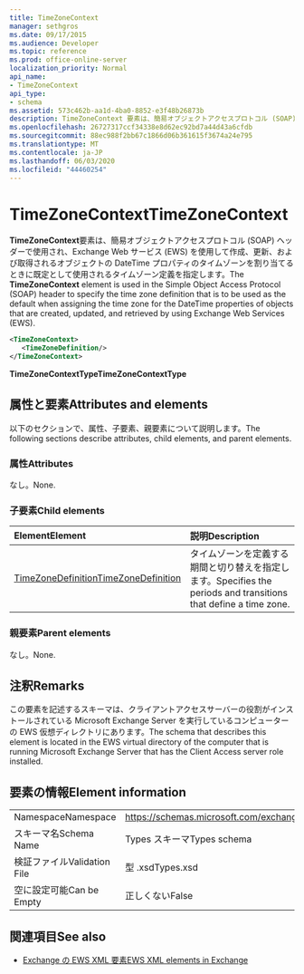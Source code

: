 ```yaml
---
title: TimeZoneContext
manager: sethgros
ms.date: 09/17/2015
ms.audience: Developer
ms.topic: reference
ms.prod: office-online-server
localization_priority: Normal
api_name:
- TimeZoneContext
api_type:
- schema
ms.assetid: 573c462b-aa1d-4ba0-8852-e3f48b26873b
description: TimeZoneContext 要素は、簡易オブジェクトアクセスプロトコル (SOAP) ヘッダーで使用され、Exchange Web サービス (EWS) を使用して作成、更新、および取得されるオブジェクトの DateTime プロパティのタイムゾーンを割り当てるときに既定として使用されるタイムゾーン定義を指定します。
ms.openlocfilehash: 26727317ccf34338e8d62ec92bd7a44d43a6cfdb
ms.sourcegitcommit: 88ec988f2bb67c1866d06b361615f3674a24e795
ms.translationtype: MT
ms.contentlocale: ja-JP
ms.lasthandoff: 06/03/2020
ms.locfileid: "44460254"
---
```

# <a name="timezonecontext"></a><span data-ttu-id="71f40-103">TimeZoneContext</span><span class="sxs-lookup"><span data-stu-id="71f40-103">TimeZoneContext</span></span>

<span data-ttu-id="71f40-104">**TimeZoneContext**要素は、簡易オブジェクトアクセスプロトコル (SOAP) ヘッダーで使用され、Exchange Web サービス (EWS) を使用して作成、更新、および取得されるオブジェクトの DateTime プロパティのタイムゾーンを割り当てるときに既定として使用されるタイムゾーン定義を指定します。</span><span class="sxs-lookup"><span data-stu-id="71f40-104">The **TimeZoneContext** element is used in the Simple Object Access Protocol (SOAP) header to specify the time zone definition that is to be used as the default when assigning the time zone for the DateTime properties of objects that are created, updated, and retrieved by using Exchange Web Services (EWS).</span></span> 
  
```xml
<TimeZoneContext>
   <TimeZoneDefinition/>
</TimeZoneContext>
```

 <span data-ttu-id="71f40-105">**TimeZoneContextType**</span><span class="sxs-lookup"><span data-stu-id="71f40-105">**TimeZoneContextType**</span></span>
## <a name="attributes-and-elements"></a><span data-ttu-id="71f40-106">属性と要素</span><span class="sxs-lookup"><span data-stu-id="71f40-106">Attributes and elements</span></span>

<span data-ttu-id="71f40-107">以下のセクションで、属性、子要素、親要素について説明します。</span><span class="sxs-lookup"><span data-stu-id="71f40-107">The following sections describe attributes, child elements, and parent elements.</span></span>
  
### <a name="attributes"></a><span data-ttu-id="71f40-108">属性</span><span class="sxs-lookup"><span data-stu-id="71f40-108">Attributes</span></span>

<span data-ttu-id="71f40-109">なし。</span><span class="sxs-lookup"><span data-stu-id="71f40-109">None.</span></span>
  
### <a name="child-elements"></a><span data-ttu-id="71f40-110">子要素</span><span class="sxs-lookup"><span data-stu-id="71f40-110">Child elements</span></span>

|<span data-ttu-id="71f40-111">**Element**</span><span class="sxs-lookup"><span data-stu-id="71f40-111">**Element**</span></span>|<span data-ttu-id="71f40-112">**説明**</span><span class="sxs-lookup"><span data-stu-id="71f40-112">**Description**</span></span>|
|:-----|:-----|
|[<span data-ttu-id="71f40-113">TimeZoneDefinition</span><span class="sxs-lookup"><span data-stu-id="71f40-113">TimeZoneDefinition</span></span>](timezonedefinition.md) <br/> |<span data-ttu-id="71f40-114">タイムゾーンを定義する期間と切り替えを指定します。</span><span class="sxs-lookup"><span data-stu-id="71f40-114">Specifies the periods and transitions that define a time zone.</span></span>  <br/> |
   
### <a name="parent-elements"></a><span data-ttu-id="71f40-115">親要素</span><span class="sxs-lookup"><span data-stu-id="71f40-115">Parent elements</span></span>

<span data-ttu-id="71f40-116">なし。</span><span class="sxs-lookup"><span data-stu-id="71f40-116">None.</span></span>
  
## <a name="remarks"></a><span data-ttu-id="71f40-117">注釈</span><span class="sxs-lookup"><span data-stu-id="71f40-117">Remarks</span></span>

<span data-ttu-id="71f40-118">この要素を記述するスキーマは、クライアントアクセスサーバーの役割がインストールされている Microsoft Exchange Server を実行しているコンピューターの EWS 仮想ディレクトリにあります。</span><span class="sxs-lookup"><span data-stu-id="71f40-118">The schema that describes this element is located in the EWS virtual directory of the computer that is running Microsoft Exchange Server that has the Client Access server role installed.</span></span>
  
## <a name="element-information"></a><span data-ttu-id="71f40-119">要素の情報</span><span class="sxs-lookup"><span data-stu-id="71f40-119">Element information</span></span>

|||
|:-----|:-----|
|<span data-ttu-id="71f40-120">Namespace</span><span class="sxs-lookup"><span data-stu-id="71f40-120">Namespace</span></span>  <br/> |https://schemas.microsoft.com/exchange/services/2006/types  <br/> |
|<span data-ttu-id="71f40-121">スキーマ名</span><span class="sxs-lookup"><span data-stu-id="71f40-121">Schema Name</span></span>  <br/> |<span data-ttu-id="71f40-122">Types スキーマ</span><span class="sxs-lookup"><span data-stu-id="71f40-122">Types schema</span></span>  <br/> |
|<span data-ttu-id="71f40-123">検証ファイル</span><span class="sxs-lookup"><span data-stu-id="71f40-123">Validation File</span></span>  <br/> |<span data-ttu-id="71f40-124">型 .xsd</span><span class="sxs-lookup"><span data-stu-id="71f40-124">Types.xsd</span></span>  <br/> |
|<span data-ttu-id="71f40-125">空に設定可能</span><span class="sxs-lookup"><span data-stu-id="71f40-125">Can be Empty</span></span>  <br/> |<span data-ttu-id="71f40-126">正しくない</span><span class="sxs-lookup"><span data-stu-id="71f40-126">False</span></span>  <br/> |
   
## <a name="see-also"></a><span data-ttu-id="71f40-127">関連項目</span><span class="sxs-lookup"><span data-stu-id="71f40-127">See also</span></span>



- [<span data-ttu-id="71f40-128">Exchange の EWS XML 要素</span><span class="sxs-lookup"><span data-stu-id="71f40-128">EWS XML elements in Exchange</span></span>](ews-xml-elements-in-exchange.md)

